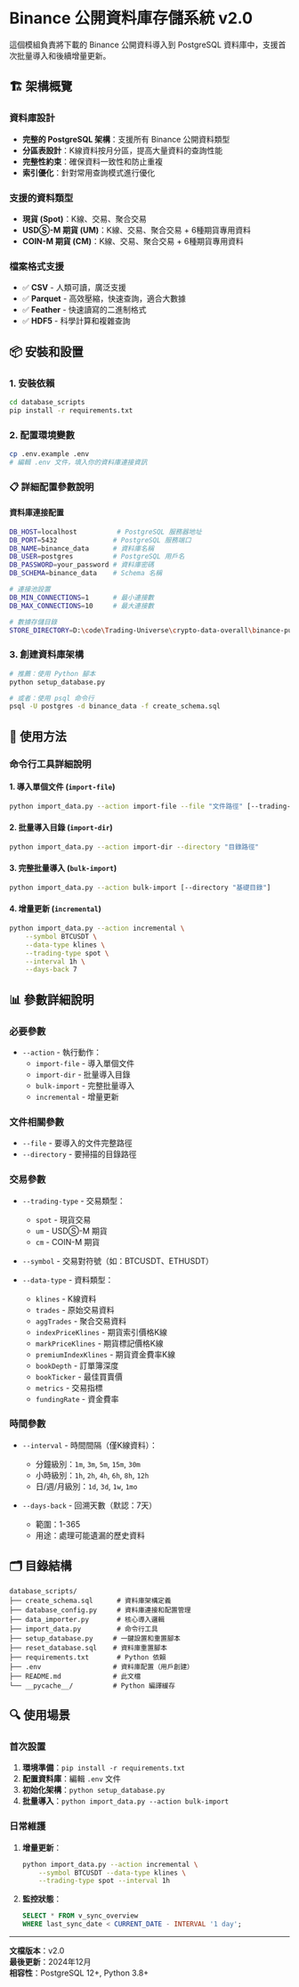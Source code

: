 # Binance 公開資料庫存儲系統 v2.0

這個模組負責將下載的 Binance 公開資料導入到 PostgreSQL 資料庫中，支援首次批量導入和後續增量更新。

## 🏗️ 架構概覽

### 資料庫設計
- **完整的 PostgreSQL 架構**：支援所有 Binance 公開資料類型
- **分區表設計**：K線資料按月分區，提高大量資料的查詢性能
- **完整性約束**：確保資料一致性和防止重複
- **索引優化**：針對常用查詢模式進行優化

### 支援的資料類型
- **現貨 (Spot)**：K線、交易、聚合交易
- **USDⓈ-M 期貨 (UM)**：K線、交易、聚合交易 + 6種期貨專用資料
- **COIN-M 期貨 (CM)**：K線、交易、聚合交易 + 6種期貨專用資料

### 檔案格式支援
- ✅ **CSV** - 人類可讀，廣泛支援
- ✅ **Parquet** - 高效壓縮，快速查詢，適合大數據
- ✅ **Feather** - 快速讀寫的二進制格式
- ✅ **HDF5** - 科學計算和複雜查詢

## 📦 安裝和設置

### 1. 安裝依賴
```bash
cd database_scripts
pip install -r requirements.txt
```

### 2. 配置環境變數
```bash
cp .env.example .env
# 編輯 .env 文件，填入你的資料庫連接資訊
```

### 📋 詳細配置參數說明

#### 資料庫連接配置
```bash
DB_HOST=localhost          # PostgreSQL 服務器地址
DB_PORT=5432              # PostgreSQL 服務端口
DB_NAME=binance_data      # 資料庫名稱
DB_USER=postgres          # PostgreSQL 用戶名
DB_PASSWORD=your_password # 資料庫密碼
DB_SCHEMA=binance_data    # Schema 名稱

# 連接池設置
DB_MIN_CONNECTIONS=1      # 最小連接數
DB_MAX_CONNECTIONS=10     # 最大連接數

# 數據存儲目錄
STORE_DIRECTORY=D:\code\Trading-Universe\crypto-data-overall\binance-public-data
```

### 3. 創建資料庫架構
```bash
# 推薦：使用 Python 腳本
python setup_database.py

# 或者：使用 psql 命令行
psql -U postgres -d binance_data -f create_schema.sql
```

## 🚀 使用方法

### 命令行工具詳細說明

#### 1. 導入單個文件 (`import-file`)
```bash
python import_data.py --action import-file --file "文件路徑" [--trading-type spot]
```

#### 2. 批量導入目錄 (`import-dir`)
```bash
python import_data.py --action import-dir --directory "目錄路徑"
```

#### 3. 完整批量導入 (`bulk-import`)
```bash
python import_data.py --action bulk-import [--directory "基礎目錄"]
```

#### 4. 增量更新 (`incremental`)
```bash
python import_data.py --action incremental \
    --symbol BTCUSDT \
    --data-type klines \
    --trading-type spot \
    --interval 1h \
    --days-back 7
```

## 📊 參數詳細說明

### 必要參數
- `--action` - 執行動作：
  - `import-file` - 導入單個文件
  - `import-dir` - 批量導入目錄
  - `bulk-import` - 完整批量導入
  - `incremental` - 增量更新

### 文件相關參數
- `--file` - 要導入的文件完整路徑
- `--directory` - 要掃描的目錄路徑

### 交易參數
- `--trading-type` - 交易類型：
  - `spot` - 現貨交易
  - `um` - USDⓈ-M 期貨
  - `cm` - COIN-M 期貨

- `--symbol` - 交易對符號（如：BTCUSDT、ETHUSDT）

- `--data-type` - 資料類型：
  - `klines` - K線資料
  - `trades` - 原始交易資料
  - `aggTrades` - 聚合交易資料
  - `indexPriceKlines` - 期貨索引價格K線
  - `markPriceKlines` - 期貨標記價格K線
  - `premiumIndexKlines` - 期貨資金費率K線
  - `bookDepth` - 訂單簿深度
  - `bookTicker` - 最佳買賣價
  - `metrics` - 交易指標
  - `fundingRate` - 資金費率

### 時間參數
- `--interval` - 時間間隔（僅K線資料）：
  - 分鐘級別：`1m`, `3m`, `5m`, `15m`, `30m`
  - 小時級別：`1h`, `2h`, `4h`, `6h`, `8h`, `12h`
  - 日/週/月級別：`1d`, `3d`, `1w`, `1mo`

- `--days-back` - 回溯天數（默認：7天）
  - 範圍：1-365
  - 用途：處理可能遺漏的歷史資料

## 🗂️ 目錄結構

```
database_scripts/
├── create_schema.sql      # 資料庫架構定義
├── database_config.py     # 資料庫連接和配置管理
├── data_importer.py       # 核心導入邏輯
├── import_data.py         # 命令行工具
├── setup_database.py     # 一鍵設置和重置腳本
├── reset_database.sql    # 資料庫重置腳本
├── requirements.txt       # Python 依賴
├── .env                  # 資料庫配置（用戶創建）
├── README.md             # 此文檔
└── __pycache__/          # Python 編譯緩存
```

## 🔍 使用場景

### 首次設置
1. **環境準備**：`pip install -r requirements.txt`
2. **配置資料庫**：編輯 `.env` 文件
3. **初始化架構**：`python setup_database.py`
4. **批量導入**：`python import_data.py --action bulk-import`

### 日常維護
1. **增量更新**：
   ```bash
   python import_data.py --action incremental \
       --symbol BTCUSDT --data-type klines \
       --trading-type spot --interval 1h
   ```

2. **監控狀態**：
   ```sql
   SELECT * FROM v_sync_overview 
   WHERE last_sync_date < CURRENT_DATE - INTERVAL '1 day';
   ```

---

**文檔版本**：v2.0  
**最後更新**：2024年12月  
**相容性**：PostgreSQL 12+, Python 3.8+